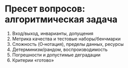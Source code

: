# Пресет вопросов: алгоритмическая задача
1) Вход/выход, инварианты, допущения
2) Метрика качества и тестовые наборы/бенчмарки
3) Сложность (O‑нотация), пределы данных, ресурсы
4) Детерминизм/рандом, воспроизводимость
5) Погрешности и допустимые деградации
6) Критерии «готово»

